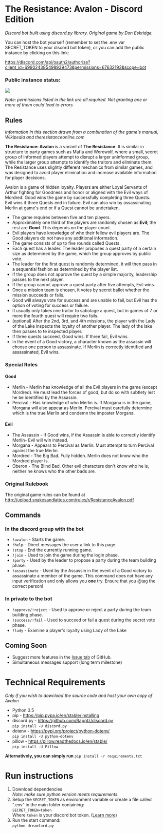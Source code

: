 # The Resistance: Avalon - Discord Edition

_Discord bot built using discord.py library. Original game by Don Eskridge._

You can host the bot yourself (remember to set the .env var SECRET_TOKEN to your discord bot token),
or you can add the public instance by clicking on this link:

https://discord.com/api/oauth2/authorize?client_id=699024385498939473&permissions=67632193&scope=bot

### Public instance status:

<a href="https://www.statuscake.com" title="Website Uptime Monitoring"><img src="https://app.statuscake.com/button/index.php?Track=K8Ne4neFxb&Days=1&Design=2" /></a>

_Note: permissions listed in the link are all required. Not granting one or more of them could lead to errors._

## Rules

_Information in this section drawn from a combination of the game's manual, Wikipedia and theresistanceonline.com_

**The Resistance: Avalon** is a variant of **The Resistance**. It is similar in structure to party games such as Mafia and Werewolf, where a small, secret group of informed players attempt to disrupt a larger uninformed group, while the larger group attempts to identify the traitors and eliminate them. The Resistance uses slightly different mechanics from similar games, and was designed to avoid player elimination and increase available information for player decisions.

Avalon is a game of hidden loyalty. Players are either Loyal Servants of Arthur fighting for Goodness and honor or aligned with the Evil ways of Mordred. Good wins the game by successfully completing three Quests. Evil wins if three Quests end in failure. Evil can also win by assassinating Merlin at game's end or if a Quest cannot be undertaken.

- The game requires between five and ten players.
- Approximately one third of the players are randomly chosen as **Evil**; the rest are **Good**. This depends on the player count.
- Evil players have knowledge of who their fellow evil players are. The Good players do not have any additional information.
- The game consists of up to five rounds called Quests.
- Each quest has a leader. The leader proposes a quest party of a certain size as determined by the game, which the group approves by public vote.
- The leader for the first quest is randomly determined, it will then pass in a sequential fashion as determined by the player list.
- If the group does not approve the quest by a simple majority, leadership passes to the next player.
- If the group cannot approve a quest party after five attempts, Evil wins.
- Once a mission team is chosen, it votes by secret ballot whether the mission succeeds or fails.
- Good will always vote for success and are unable to fail, but Evil has the option of voting for success or failure.
- It usually only takes one traitor to sabotage a quest, but in games of 7 or more the fourth quest will require two fails.
- (optional) After the 2nd, 3rd, and 4th missions, the player with the Lady of the Lake inspects the loyalty of another player. The lady of the lake then passes to te inspected player.
- If three quests succeed, Good wins. If three fail, Evil wins.
- In the event of a Good victory, a character known as the assassin will choose one person to assassinate. If Merlin is correctly identified and assassinated, Evil wins.

### Special Roles

#### Good

- Merlin - Merlin has knowledge of all the Evil players in the game (except Mordred). He must lead the forces of good, but do so with subtlety lest he be identified by the Assassin.
- Percival - Has knowledge of who Merlin is. If Morgana is in the game, Morgana will also appear as Merlin. Percival must carefully determine which is the true Merlin and condemn the imposter Morgana.

#### Evil

- The Assassin - If Good wins, if the Assassin is able to correctly identify Merlin- Evil will win instead.
- Morgana - Appears to Percival as Merlin. Must attempt to turn Percival against the true Merlin.
- Mordred - The Big Bad. Fully hidden. Merlin does not know who the Mordred player is.
- Oberon - The Blind Bad. Other evil characters don't know who he is, neither he knows who the other bads are.

### Original Rulebook

The original game rules can be found at http://upload.snakesandlattes.com/rules/r/ResistanceAvalon.pdf

## Commands

### In the discord group with the bot

- `!avalon` - Starts the game.
- `!help` - Direct messages the user a link to this page.
- `!stop` - End the currently running game.
- `!join` - Used to join the game during the login phase.
- `!party` - Used by the leader to propose a party during the team building phase.
- `!assassinate` - Used by the Assassin in the event of a Good victory to assassinate a member of the game. This command does not have any input verification and only allows you **one** try. Ensure that you @tag the correct person!

### In private to the bot

- `!approve/!reject` - Used to approve or reject a party during the team building phase.
- `!success/!fail` - Used to succeed or fail a quest during the secret vote phase.
- `!lady` - Examine a player's loyalty using Lady of the Lake

## Coming Soon

- Suggest more features in the [Issue tab](https://github.com/ldeluigi/avalon/issues) of GitHub.
- Simultaneous messages support (long term milestone)

# Technical Requirements

_Only if you wish to download the source code and host your own copy of Avalon_

- Python 3.5
- pip - https://pip.pypa.io/en/stable/installing
- discord.py - https://github.com/Rapptz/discord.py  
  `pip install -U discord.py`
- dotenv - https://pypi.org/project/python-dotenv/  
  `pip install -U python-dotenv`
- pillow - https://pillow.readthedocs.io/en/stable/  
  `pip install -U Pillow`

**Alternatively, you can simply run** `pip install -r requirements.txt`

# Run instructions

1. Download dependencies  
   _Note: make sure python version meets requirements._
1. Setup the `SECRET_TOKEN` as environment variable or create a file called ".env" in the main folder containing:  
   `SECRET_TOKEN=token`  
   Where `token` is your discord bot token. ([Learn more](https://discord.com/developers/docs/topics/oauth2))
1. Run the start command:  
   `python dreamlord.py`
